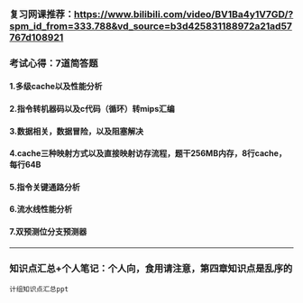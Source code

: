 ### 复习网课推荐：https://www.bilibili.com/video/BV1Ba4y1V7GD/?spm_id_from=333.788&vd_source=b3d425831188972a21ad57767d108921
### 考试心得：7道简答题
#### 1.多级cache以及性能分析 
#### 2.指令转机器码以及c代码（循环）转mips汇编 
#### 3.数据相关，数据冒险，以及阻塞解决 
#### 4.cache三种映射方式以及直接映射访存流程，题干256MB内存，8行cache，每行64B 
#### 5.指令关键通路分析 
#### 6.流水线性能分析 
#### 7.双预测位分支预测器
***
### 知识点汇总+个人笔记：个人向，食用请注意，第四章知识点是乱序的
    计组知识点汇总ppt